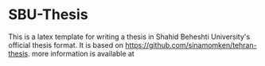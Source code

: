 # SBU-Thesis
This is a latex template for writing a thesis in Shahid Beheshti University's official thesis format. 
It is based on https://github.com/sinamomken/tehran-thesis.
more information is available at 

